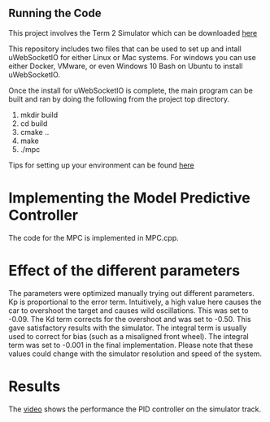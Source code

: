 ## Running the Code
This project involves the Term 2 Simulator which can be downloaded [here](https://github.com/udacity/self-driving-car-sim/releases)

This repository includes two files that can be used to set up and intall uWebSocketIO for either Linux or Mac systems. For windows you can use either Docker, VMware, or even Windows 10 Bash on Ubuntu to install uWebSocketIO.

Once the install for uWebSocketIO is complete, the main program can be built and ran by doing the following from the project top directory.

1. mkdir build
2. cd build
3. cmake ..
4. make
5. ./mpc

Tips for setting up your environment can be found [here](https://classroom.udacity.com/nanodegrees/nd013/parts/40f38239-66b6-46ec-ae68-03afd8a601c8/modules/0949fca6-b379-42af-a919-ee50aa304e6a/lessons/f758c44c-5e40-4e01-93b5-1a82aa4e044f/concepts/23d376c7-0195-4276-bdf0-e02f1f3c665d)

# Implementing the Model Predictive Controller
The code for the MPC is implemented in MPC.cpp. 

# Effect of the different parameters
The parameters were optimized manually trying out different parameters. Kp is proportional to the error term. Intuitively, a high value here causes the 
car to overshoot the target and causes wild oscillations. This was set to -0.09. The Kd term corrects for the overshoot and was set to -0.50. This gave
satisfactory results with the simulator. The integral term is usually used to correct for bias (such as a misaligned front wheel).  The integral term was set to 
-0.001 in the final implementation. Please note that these values could change with the simulator resolution and speed of the system. 

# Results

The [video](https://youtu.be/rfUnKe-pWJw) shows the performance the PID controller on the simulator track.

